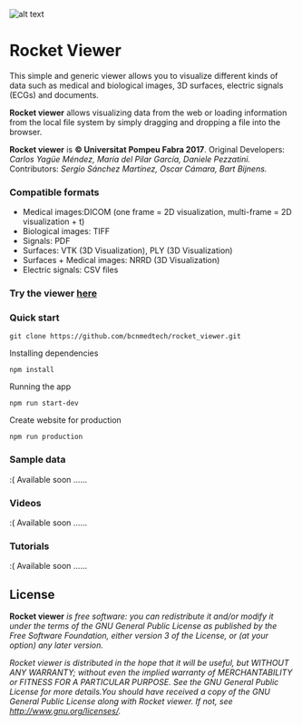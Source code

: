 ![alt text](https://github.com/bcnmedtech/rocket_viewer/blob/master/assets/logo.png "Logo Title Text 1")

# Rocket Viewer

This simple and generic viewer allows you to visualize different kinds of data such as medical and biological images, 3D surfaces, electric signals (ECGs) and documents.

**Rocket viewer** allows visualizing data from the web or loading information from the local file system by simply dragging and dropping a file into the browser. 

**Rocket viewer** is **© Universitat Pompeu Fabra 2017**. 
Original Developers: *Carlos Yagüe Méndez, María del Pilar García, Daniele Pezzatini.* 
Contributors: *Sergio Sánchez Martínez, Oscar Cámara, Bart Bijnens.*

### Compatible formats

* Medical images:DICOM (one frame = 2D visualization, multi-frame = 2D visualization + t)
* Biological images: TIFF
* Signals: PDF
* Surfaces: VTK (3D Visualization), PLY (3D Visualization)
* Surfaces + Medical images: NRRD (3D Visualization)
* Electric signals: CSV files

### Try the viewer [here](http://rkt-viewer.surge.sh/)

### Quick start

```
git clone https://github.com/bcnmedtech/rocket_viewer.git
```

Installing dependencies

```
npm install
```

Running the app

```
npm run start-dev
```

Create website for production

```
npm run production
```

### Sample data

:(   Available soon ......

### Videos

:(   Available soon ......

### Tutorials

:(   Available soon ......

## License
**Rocket viewer** *is free software: you can redistribute it and/or modify
it under the terms of the GNU General Public License as published by
the Free Software Foundation, either version 3 of the License, or
(at your option) any later version.*

*Rocket viewer is distributed in the hope that it will be useful,
but WITHOUT ANY WARRANTY; without even the implied warranty of
MERCHANTABILITY or FITNESS FOR A PARTICULAR PURPOSE.  See the
GNU General Public License for more details.You should have received a copy of the GNU General Public License along with Rocket viewer.  If not, see <http://www.gnu.org/licenses/>.*